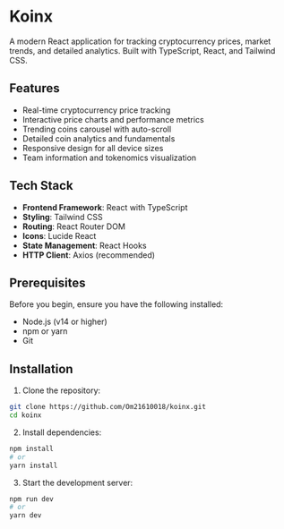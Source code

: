 # Koinx

A modern React application for tracking cryptocurrency prices, market trends, and detailed analytics. Built with TypeScript, React, and Tailwind CSS.

## Features

- Real-time cryptocurrency price tracking
- Interactive price charts and performance metrics
- Trending coins carousel with auto-scroll
- Detailed coin analytics and fundamentals
- Responsive design for all device sizes
- Team information and tokenomics visualization

## Tech Stack

- **Frontend Framework**: React with TypeScript
- **Styling**: Tailwind CSS
- **Routing**: React Router DOM
- **Icons**: Lucide React
- **State Management**: React Hooks
- **HTTP Client**: Axios (recommended)

## Prerequisites

Before you begin, ensure you have the following installed:
- Node.js (v14 or higher)
- npm or yarn
- Git

## Installation

1. Clone the repository:
```bash
git clone https://github.com/Om21610018/koinx.git
cd koinx
```

2. Install dependencies:
```bash
npm install
# or
yarn install
```

3. Start the development server:
```bash
npm run dev
# or
yarn dev
```
